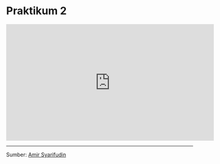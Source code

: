 # Praktikum 2

<iframe width="560" height="315" src="https://www.youtube.com/embed/j8Hvq_UxRH8" frameborder="0" allow="accelerometer; autoplay; clipboard-write; encrypted-media; gyroscope; picture-in-picture" allowfullscreen></iframe>

---

Sumber: [Amir Syarifudin](https://youtu.be/j8Hvq_UxRH8)
